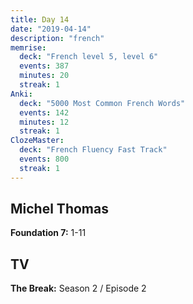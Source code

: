 ```yaml
---
title: Day 14
date: "2019-04-14"
description: "french"
memrise:
  deck: "French level 5, level 6"
  events: 387
  minutes: 20
  streak: 1
Anki:
  deck: "5000 Most Common French Words"
  events: 142
  minutes: 12
  streak: 1
ClozeMaster:
  deck: "French Fluency Fast Track"
  events: 800
  streak: 1
---
```


<h2>Michel Thomas</h2>
<strong>Foundation 7:</strong> 1-11

<h2>TV</h2>
<strong>The Break:</strong> Season 2 / Episode 2
